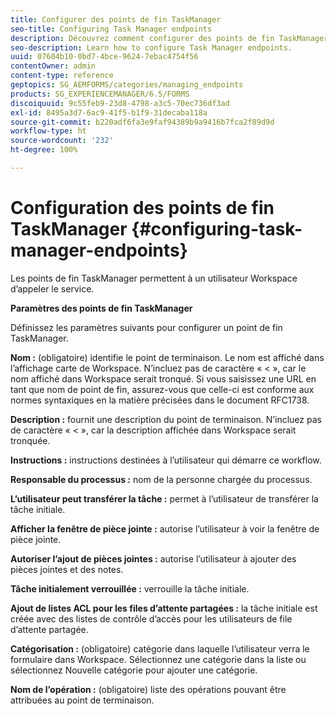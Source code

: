 ```yaml
---
title: Configurer des points de fin TaskManager
seo-title: Configuring Task Manager endpoints
description: Découvrez comment configurer des points de fin TaskManager.
seo-description: Learn how to configure Task Manager endpoints.
uuid: 07604b10-0bd7-4bce-9624-7ebac4754f56
contentOwner: admin
content-type: reference
geptopics: SG_AEMFORMS/categories/managing_endpoints
products: SG_EXPERIENCEMANAGER/6.5/FORMS
discoiquuid: 9c55feb9-23d8-4798-a3c5-70ec736df3ad
exl-id: 8495a3d7-6ac9-41f5-b1f9-31decaba118a
source-git-commit: b220adf6fa3e9faf94389b9a9416b7fca2f89d9d
workflow-type: ht
source-wordcount: '232'
ht-degree: 100%

---
```


# Configuration des points de fin TaskManager {#configuring-task-manager-endpoints}

Les points de fin TaskManager permettent à un utilisateur Workspace d’appeler le service.

**Paramètres des points de fin TaskManager**

Définissez les paramètres suivants pour configurer un point de fin TaskManager.

**Nom :** (obligatoire) identifie le point de terminaison. Le nom est affiché dans l’affichage carte de Workspace. N’incluez pas de caractère « &lt; », car le nom affiché dans Workspace serait tronqué. Si vous saisissez une URL en tant que nom de point de fin, assurez-vous que celle-ci est conforme aux normes syntaxiques en la matière précisées dans le document RFC1738.

**Description :** fournit une description du point de terminaison. N’incluez pas de caractère « &lt; », car la description affichée dans Workspace serait tronquée.

**Instructions :** instructions destinées à l’utilisateur qui démarre ce workflow.

**Responsable du processus :** nom de la personne chargée du processus.

**L’utilisateur peut transférer la tâche :** permet à l’utilisateur de transférer la tâche initiale.

**Afficher la fenêtre de pièce jointe :** autorise l’utilisateur à voir la fenêtre de pièce jointe.

**Autoriser l’ajout de pièces jointes :** autorise l’utilisateur à ajouter des pièces jointes et des notes.

**Tâche initialement verrouillée :** verrouille la tâche initiale.

**Ajout de listes ACL pour les files d’attente partagées :** la tâche initiale est créée avec des listes de contrôle d’accès pour les utilisateurs de file d’attente partagée.

**Catégorisation :** (obligatoire) catégorie dans laquelle l’utilisateur verra le formulaire dans Workspace. Sélectionnez une catégorie dans la liste ou sélectionnez Nouvelle catégorie pour ajouter une catégorie.

**Nom de l’opération :** (obligatoire) liste des opérations pouvant être attribuées au point de terminaison.
